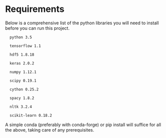 
# Requirements

  Below is a comprehensive list of the python libraries you will need to install before you can run this project.
  
      python 3.5

      tensorflow 1.1

      hdf5 1.8.18

      keras 2.0.2

      numpy 1.12.1

      scipy 0.19.1

      cython 0.25.2

      spacy 1.8.2

      nltk 3.2.4

      scikit-learn 0.18.2

A simple conda (preferably with conda-forge) or pip install will suffice for all the above, taking care of any prerequisites.

